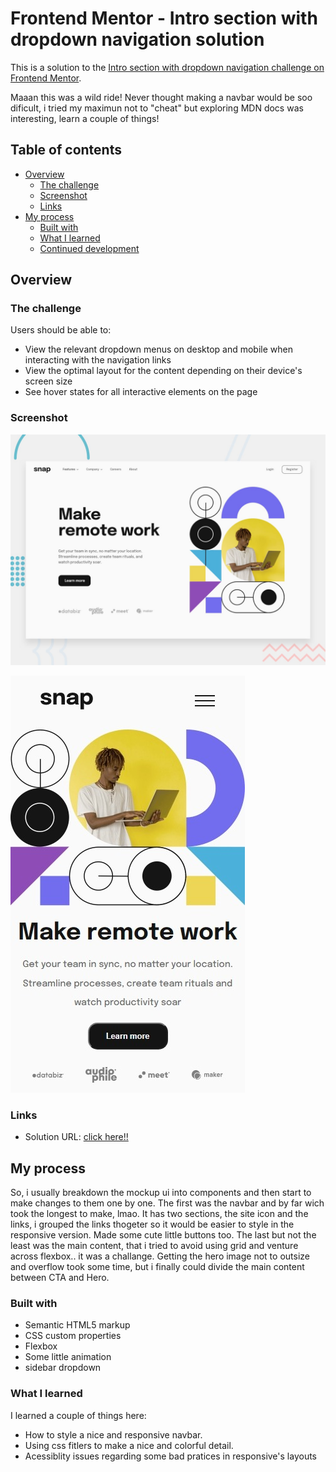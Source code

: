 # Frontend Mentor - Intro section with dropdown navigation solution

This is a solution to the [Intro section with dropdown navigation challenge on Frontend Mentor](https://www.frontendmentor.io/challenges/intro-section-with-dropdown-navigation-ryaPetHE5).

Maaan this was a wild ride! Never thought making a navbar would be soo dificult, i tried my maximun not to "cheat"
but exploring MDN docs was interesting, learn a couple of things!

## Table of contents

- [Overview](#overview)
  - [The challenge](#the-challenge)
  - [Screenshot](#screenshot)
  - [Links](#links)
- [My process](#my-process)
  - [Built with](#built-with)
  - [What I learned](#what-i-learned)
  - [Continued development](#continued-development)

## Overview

### The challenge

Users should be able to:

- View the relevant dropdown menus on desktop and mobile when interacting with the navigation links
- View the optimal layout for the content depending on their device's screen size
- See hover states for all interactive elements on the page

### Screenshot

![Web](./design/desktop-preview.jpg)

![Mobile](./design/mobile.jpeg)

### Links

- Solution URL: [click here!!](https://your-solution-url.com)

## My process

So, i usually breakdown the mockup ui into components and then start to make changes to them one by one.
The first was the navbar and by far wich took the longest to make, lmao. It has two sections, the site icon and the links, i grouped the links thogeter so it would be easier to style in the responsive version. Made some cute little buttons too.
The last but not the least was the main content, that i tried to avoid using grid and venture across flexbox.. it was a challange. Getting the hero image not to outsize and overflow took some time, but i finally could divide the main content between CTA and Hero.

### Built with

- Semantic HTML5 markup
- CSS custom properties
- Flexbox
- Some little animation
- sidebar dropdown

### What I learned

I learned a couple of things here:

- How to style a nice and responsive navbar.
- Using css fitlers to make a nice and colorful detail.
- Acessiblity issues regarding some bad pratices in responsive's layouts
